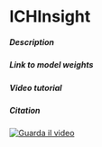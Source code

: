 # ICHInsight

##### Description
##### Link to model weights
##### Video tutorial

##### Citation

[![Guarda il video]()](https://raw.githubusercontent.com/ales-git/ICHInsight/master/web_app/Tutorial.mp4)